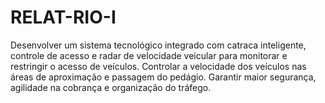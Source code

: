 # RELAT-RIO-I
 Desenvolver um sistema tecnológico integrado com catraca inteligente, controle de acesso e radar de velocidade veicular para monitorar e restringir o acesso de veículos. Controlar a velocidade dos veículos nas áreas de aproximação e passagem do pedágio. Garantir maior segurança, agilidade na cobrança e organização do tráfego.
